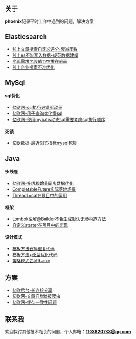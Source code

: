 ## 关于

**phoenix**记录平时工作中遇到的问题，解决方案

## Elasticsearch
* [线上文章搜索自定义评分-衰减函数](./es/线上文章搜索自定义评分-衰减函数.md)
* [线上es不能写入数据-规范数据建模](./es/线上es不能写入数据-规范数据建模.md)
* [实现需求字段值为空排在前面](./es/实现需求字段值为空排在前面.md)
* [线上企业搜索不准优化](./es/线上企业搜索不准优化.md)

## MySql
#### sql优化
* [亿欧网-sql执行选错驱动表](./mysql/亿欧网-sql执行选错驱动表.md)
* [亿欧网-用子查询优化慢sql](./mysql/亿欧网-用子查询优化慢sql.md)
* [亿欧网-使用mybatis动态sql需要考虑sql执行顺序](./mysql/亿欧网-使用mybatis动态sql需要考虑sql执行顺序.md)
#### 死锁
* [亿欧数据-最近浏览指标mysql死锁](./mysql/亿欧数据-最近浏览指标mysql死锁.md)

## Java
#### 多线程
* [亿欧网-多线程增量同步数据优化](./java/亿欧网-多线程增量同步数据优化.md)
* [CompletableFuture实际落地场景](./java/CompletableFuture实际落地场景.md)
* [ThreadLocal在项目中的运用](./java/ThreadLocal在项目中的运用.md)

#### 框架
* [Lombok注解@Builder不会生成默认无参构造方法](./java/Lombok注解@Builder不会生成默认无参构造方法.md)
* [自定义starter在项目中的实现](./java/自定义starter在项目中的实现.md)

#### 设计模式
* [模板方法去掉重复代码](./设计模式/模板方法去掉重复代码.md)
* [模板方法+泛型优化代码](./设计模式/模板方法+泛型优化代码.md)
* [策略模式去掉if-else](./设计模式/策略模式去掉if-else.md)

## 方案
* [亿欧后台-长连接分享](./方案设计/长连接分享.md)
* [亿欧网-文章自增id被爬虫](./方案设计/文章自增id被爬虫.md)
* [亿欧网-缓存一致性问题](./redis/亿欧网-缓存一致性问题.md)

## 联系我
欢迎探讨其他技术相关的问题，个人邮箱：**1103820783@qq.com**